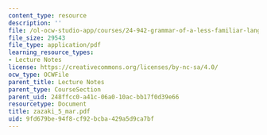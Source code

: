 ```yaml
---
content_type: resource
description: ''
file: /ol-ocw-studio-app/courses/24-942-grammar-of-a-less-familiar-language-spring-2003/9fd679be94f8cf92bcba429a5d9ca7bf_zazaki_5_mar.pdf
file_size: 29543
file_type: application/pdf
learning_resource_types:
- Lecture Notes
license: https://creativecommons.org/licenses/by-nc-sa/4.0/
ocw_type: OCWFile
parent_title: Lecture Notes
parent_type: CourseSection
parent_uid: 248ffcc0-a41c-06a0-10ac-bb17f0d39e66
resourcetype: Document
title: zazaki_5_mar.pdf
uid: 9fd679be-94f8-cf92-bcba-429a5d9ca7bf
---
```

